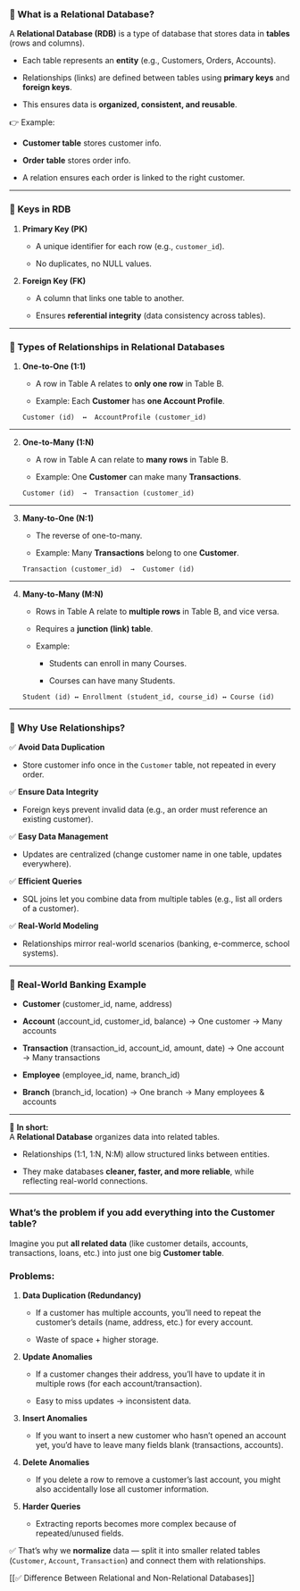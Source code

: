 ### 🔹 What is a Relational Database?

A **Relational Database (RDB)** is a type of database that stores data in **tables** (rows and columns).

- Each table represents an **entity** (e.g., Customers, Orders, Accounts).
    
- Relationships (links) are defined between tables using **primary keys** and **foreign keys**.
    
- This ensures data is **organized, consistent, and reusable**.
    

👉 Example:

- **Customer table** stores customer info.
    
- **Order table** stores order info.
    
- A relation ensures each order is linked to the right customer.
    

---

### 🔹 Keys in RDB

1. **Primary Key (PK)**
    
    - A unique identifier for each row (e.g., `customer_id`).
        
    - No duplicates, no NULL values.
        
2. **Foreign Key (FK)**
    
    - A column that links one table to another.
        
    - Ensures **referential integrity** (data consistency across tables).
        

---

### 🔹 Types of Relationships in Relational Databases

1. **One-to-One (1:1)**
    
    - A row in Table A relates to **only one row** in Table B.
        
    - Example: Each **Customer** has **one Account Profile**.
        
    
    ```
    Customer (id)  ↔  AccountProfile (customer_id)
    ```
    

---

2. **One-to-Many (1:N)**
    
    - A row in Table A can relate to **many rows** in Table B.
        
    - Example: One **Customer** can make many **Transactions**.
        
    
    ```
    Customer (id)  →  Transaction (customer_id)
    ```
    

---

3. **Many-to-One (N:1)**
    
    - The reverse of one-to-many.
        
    - Example: Many **Transactions** belong to one **Customer**.
        
    
    ```
    Transaction (customer_id)  →  Customer (id)
    ```
    

---

4. **Many-to-Many (M:N)**
    
    - Rows in Table A relate to **multiple rows** in Table B, and vice versa.
        
    - Requires a **junction (link) table**.
        
    - Example:
        
        - Students can enroll in many Courses.
            
        - Courses can have many Students.
            
    
    ```
    Student (id) ↔ Enrollment (student_id, course_id) ↔ Course (id)
    ```
    

---

### 🔹 Why Use Relationships?

✅ **Avoid Data Duplication**

- Store customer info once in the `Customer` table, not repeated in every order.
    

✅ **Ensure Data Integrity**

- Foreign keys prevent invalid data (e.g., an order must reference an existing customer).
    

✅ **Easy Data Management**

- Updates are centralized (change customer name in one table, updates everywhere).
    

✅ **Efficient Queries**

- SQL joins let you combine data from multiple tables (e.g., list all orders of a customer).
    

✅ **Real-World Modeling**

- Relationships mirror real-world scenarios (banking, e-commerce, school systems).
    

---

### 🔹 Real-World Banking Example

- **Customer** (customer_id, name, address)
    
- **Account** (account_id, customer_id, balance) → One customer → Many accounts
    
- **Transaction** (transaction_id, account_id, amount, date) → One account → Many transactions
    
- **Employee** (employee_id, name, branch_id)
    
- **Branch** (branch_id, location) → One branch → Many employees & accounts
    

---

📌 **In short:**  
A **Relational Database** organizes data into related tables.

- Relationships (1:1, 1:N, N:M) allow structured links between entities.
    
- They make databases **cleaner, faster, and more reliable**, while reflecting real-world connections.

---

### What’s the problem if you add everything into the **Customer table**?

Imagine you put **all related data** (like customer details, accounts, transactions, loans, etc.) into just one big **Customer table**.

### Problems:

1. **Data Duplication (Redundancy)**
    
    - If a customer has multiple accounts, you’ll need to repeat the customer’s details (name, address, etc.) for every account.
        
    - Waste of space + higher storage.
        
2. **Update Anomalies**
    
    - If a customer changes their address, you’ll have to update it in multiple rows (for each account/transaction).
        
    - Easy to miss updates → inconsistent data.
        
3. **Insert Anomalies**
    
    - If you want to insert a new customer who hasn’t opened an account yet, you’d have to leave many fields blank (transactions, accounts).
        
4. **Delete Anomalies**
    
    - If you delete a row to remove a customer’s last account, you might also accidentally lose all customer information.
        
5. **Harder Queries**
    
    - Extracting reports becomes more complex because of repeated/unused fields.
        

✅ That’s why we **normalize** data — split it into smaller related tables (`Customer`, `Account`, `Transaction`) and connect them with relationships.

[[✅ Difference Between Relational and Non-Relational Databases]]